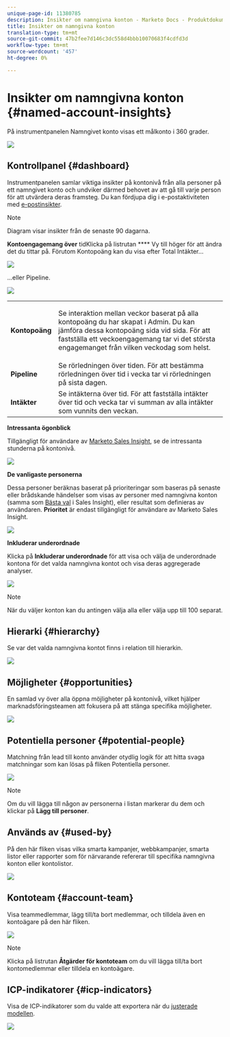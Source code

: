```yaml
---
unique-page-id: 11380785
description: Insikter om namngivna konton - Marketo Docs - Produktdokumentation
title: Insikter om namngivna konton
translation-type: tm+mt
source-git-commit: 47b2fee7d146c3dc558d4bbb10070683f4cdfd3d
workflow-type: tm+mt
source-wordcount: '457'
ht-degree: 0%

---
```



# Insikter om namngivna konton {#named-account-insights}

På instrumentpanelen Namngivet konto visas ett målkonto i 360 grader.

![](assets/one-1.png)

## Kontrollpanel {#dashboard}

Instrumentpanelen samlar viktiga insikter på kontonivå från alla personer på ett namngivet konto och undviker därmed behovet av att gå till varje person för att utvärdera deras framsteg. Du kan fördjupa dig i e-postaktiviteten med [e-postinsikter](http://docs.marketo.com/display/DOCS/Filtering+in+Email+Insights#FilteringinEmailInsights-AccountBasedMarketing).

>[!NOTE]
>
>Diagram visar insikter från de senaste 90 dagarna.

**Kontoengagemang över** tidKlicka på listrutan  **** Vy till höger för att ändra det du tittar på. Förutom Kontopoäng kan du visa efter Total Intäkter...

![](assets/two-new.png)

...eller Pipeline.

![](assets/three-new.png)

<table> 
 <tbody> 
  <tr> 
   <td><strong>Kontopoäng</strong></td> 
   <td><p>Se interaktion mellan veckor baserat på alla kontopoäng du har skapat i Admin. Du kan jämföra dessa kontopoäng sida vid sida. För att fastställa ett veckoengagemang tar vi det största engagemanget från vilken veckodag som helst.</p></td> 
  </tr> 
  <tr> 
   <td><strong>Pipeline</strong></td> 
   <td>Se rörledningen över tiden. För att bestämma rörledningen över tid i vecka tar vi rörledningen på sista dagen.</td> 
  </tr> 
  <tr> 
   <td><strong>Intäkter</strong></td> 
   <td>Se intäkterna över tid. För att fastställa intäkter över tid och vecka tar vi summan av alla intäkter som vunnits den veckan.</td> 
  </tr> 
 </tbody> 
</table>

**Intressanta ögonblick**

Tillgängligt för användare av [Marketo Sales Insight](http://docs.marketo.com/display/DOCS/Marketo+Sales+Insight), se de intressanta stunderna på kontonivå.

![](assets/int-mom.png)

**De vanligaste personerna**

Dessa personer beräknas baserat på prioriteringar som baseras på senaste eller brådskande händelser som visas av personer med namngivna konton (samma som [Bästa val](http://docs.marketo.com/display/DOCS/Priority,+Urgency,+Relative+Score,+and+Best+Bets) i Sales Insight), eller resultat som definieras av användaren. **Prioritet** är endast tillgängligt för användare av Marketo Sales Insight.

![](assets/top-ten.png)

**Inkluderar underordnade**

Klicka på **Inkluderar underordnade** för att visa och välja de underordnade kontona för det valda namngivna kontot och visa deras aggregerade analyser.

![](assets/abm.png)

>[!NOTE]
>
>När du väljer konton kan du antingen välja alla eller välja upp till 100 separat.

## Hierarki {#hierarchy}

Se var det valda namngivna kontot finns i relation till hierarkin.

![](assets/hierarchy.png)

## Möjligheter {#opportunities}

En samlad vy över alla öppna möjligheter på kontonivå, vilket hjälper marknadsföringsteamen att fokusera på att stänga specifika möjligheter.

![](assets/four-1.png)

## Potentiella personer {#potential-people}

Matchning från lead till konto använder otydlig logik för att hitta svaga matchningar som kan lösas på fliken Potentiella personer.

![](assets/five-1.png)

>[!NOTE]
>
>Om du vill lägga till någon av personerna i listan markerar du dem och klickar på **Lägg till personer**.

## Används av {#used-by}

På den här fliken visas vilka smarta kampanjer, webbkampanjer, smarta listor eller rapporter som för närvarande refererar till specifika namngivna konton eller kontolistor.

![](assets/six-1.png)

## Kontoteam {#account-team}

Visa teammedlemmar, lägg till/ta bort medlemmar, och tilldela även en kontoägare på den här fliken.

![](assets/seven-1.png)

>[!NOTE]
>
>Klicka på listrutan **Åtgärder för kontoteam** om du vill lägga till/ta bort kontomedlemmar eller tilldela en kontoägare.

## ICP-indikatorer {#icp-indicators}

Visa de ICP-indikatorer som du valde att exportera när du [justerade modellen](http://docs.marketo.com/display/DOCS/Account+AI+Overview#AccountAIOverview-ModelTuning).

![](assets/eight.png)

